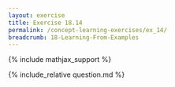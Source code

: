 ```yaml
---
layout: exercise
title: Exercise 18.14
permalink: /concept-learning-exercises/ex_14/
breadcrumb: 18-Learning-From-Examples
---
```


{% include mathjax_support %}

<div><i class="arrow-up loader" data-chapter="concept-learning-exercises" data-exercise="ex_14" data-rating="0"></i></div>
{% include_relative question.md %}
